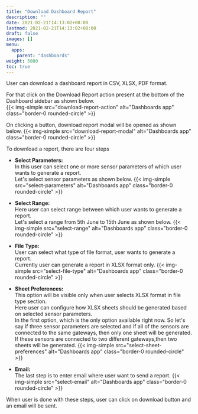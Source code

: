 ```yaml
---
title: "Download Dashboard Report"
description: ""
date: 2021-02-21T14:13:02+08:00
lastmod: 2021-02-21T14:13:02+08:00
draft: false
images: []
menu:
  apps:
    parent: "dashboards"
weight: 5080
toc: true
---
```


User can download a dashboard report in CSV, XLSX, PDF format. <br/>

For that click on the Download Report action present at the bottom of the Dashboard sidebar as shown below. <br/>
{{< img-simple src="download-report-action" alt="Dashboards app" class="border-0 rounded-circle" >}}

On clicking a button, download report modal will be opened as shown below.
{{< img-simple src="download-report-modal" alt="Dashboards app" class="border-0 rounded-circle" >}}

To download a report, there are four steps
  * **Select Parameters:** <br/>
    In this user can select one or more sensor parameters of which user wants to generate a report. <br/>
    Let's select sensor parameters as shown below.
    {{< img-simple src="select-parameters" alt="Dashboards app" class="border-0 rounded-circle" >}}
    
  * **Select Range:** <br/>
    Here user can select range between which user wants to generate a report. <br/>
    Let's select a range from 5th June to 15th June as shown below.
    {{< img-simple src="select-range" alt="Dashboards app" class="border-0 rounded-circle" >}}

  * **File Type:** <br/>
    User can select what type of file format, user wants to generate a report. <br/>
    Currently user can generate a report in XLSX format only.
    {{< img-simple src="select-file-type" alt="Dashboards app" class="border-0 rounded-circle" >}}

  * **Sheet Preferences:** <br/>
    This option will be visible only when user selects XLSX format in file type section. <br/>
    Here user can configure how XLSX sheets should be generated based on selected sensor parameters. <br/>
    In the first option, which is the only option available right now. So let's say if three sensor parameters are selected and if all of the sensors are connected to the same gateways, then only one sheet will be generated. If these sensors are connected to two different gateways,then two sheets will be generated.
    {{< img-simple src="select-sheet-preferences" alt="Dashboards app" class="border-0 rounded-circle" >}}

  * **Email:** <br/>
    The last step is to enter email where user want to send a report.
    {{< img-simple src="select-email" alt="Dashboards app" class="border-0 rounded-circle" >}}

When user is done with these steps, user can click on download button and an email will be sent.
